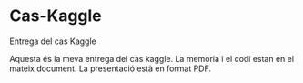 # Cas-Kaggle
Entrega del cas Kaggle

Aquesta és la meva entrega del cas kaggle. La memoria i el codi estan en el mateix document. La presentació està en format PDF.
